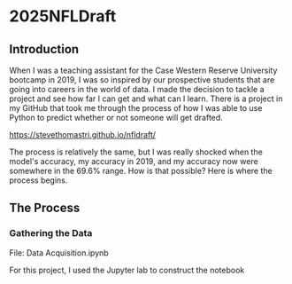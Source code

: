 # 2025NFLDraft

## Introduction

When I was a teaching assistant for the Case Western Reserve University bootcamp in 2019, I was so inspired by our prospective students that are going into careers in the world of data.  I made the decision to tackle a project and see how far I can get and what can I learn.  There is a project in my GitHub that took me through the process of how I was able to use Python to predict whether or not someone will get drafted.

https://stevethomastri.github.io/nfldraft/

The process is relatively the same, but I was really shocked when the model's accuracy, my accuracy in 2019, and my accuracy now were somewhere in the 69.6% range.  How is that possible?  Here is where the process begins.

## The Process

### Gathering the Data

File: Data Acquisition.ipynb

For this project, I used the Jupyter lab to construct the notebook


